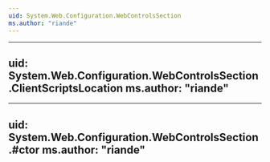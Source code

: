 ```yaml
---
uid: System.Web.Configuration.WebControlsSection
ms.author: "riande"
---
```


---
uid: System.Web.Configuration.WebControlsSection.ClientScriptsLocation
ms.author: "riande"
---

---
uid: System.Web.Configuration.WebControlsSection.#ctor
ms.author: "riande"
---
